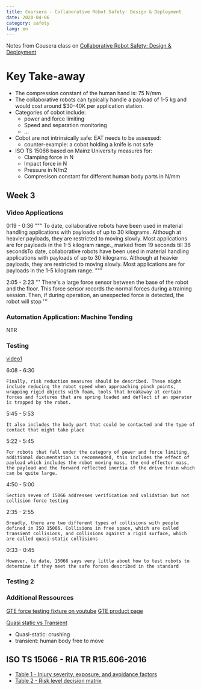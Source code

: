 ```yaml
---
title: Coursera - Collaborative Robot Safety: Design & Deployment
date: 2020-04-06
category: safety
lang: en
---
```


Notes from Cousera class on 
[Collaborative Robot Safety: Design & Deployment](https://de.coursera.org/learn/collaborative-robot-safety)

# Key Take-away
* The compression constant of the human hand is: 75 N/mm
* The collaborative robots can typically handle a payload of 1-5 kg and would cost around $30-40K per application station.
* Categories of cobot include:
    * power and force limiting
    * Speed and separation monitoring
    * ...
* Cobot are not intrinsically safe: EAT needs to be assessed:
    * counter-example: a cobot holding a knife is not safe
* ISO TS 15066 based on Mainz University measures for:
    * Clamping force in N
    * Impact force in N
    * Pressure in N/m2
    * Compresison constant for different human body parts in N/mm




## Week 3
### Video Applications

0:19 - 0:36
"""
To date, collaborative robots have been used in material handling applications with payloads of up to 30 kilograms. 
Although at heavier payloads, they are restricted to moving slowly. Most applications are for payloads in the 1-5 kilogram 
range., marked from 19 seconds till 36 secondsTo date, collaborative robots have been used in material 
handling applications with payloads of up to 30 kilograms. Although at heavier payloads, they are restricted to moving slowly. 
Most applications are for payloads in the 1-5 kilogram range.
"""

2:05 - 2:23
'''
There's a large force sensor between the base of the robot and the floor. This force sensor records the normal forces during a training session. Then, if during operation, an unexpected force is detected, the robot will stop
'''

### Automation Application: Machine Tending
NTR

### Testing
[video1](https://www.coursera.org/learn/collaborative-robot-safety/lecture/5Tesa/testing-part-1)

6:08 - 6:30
```
Finally, risk reduction measures should be described. These might include reducing the robot speed when approaching pinch points, wrapping rigid objects with foam, tools that breakaway at certain forces and fixtures that are spring loaded and deflect if an operator is trapped by the robot.
```

5:45 - 5:53
```
It also includes the body part that could be contacted and the type of contact that might take place
```

5:22 - 5:45
```
For robots that fall under the category of power and force limiting, additional documentation is recommended, this includes the effect of payload which includes the robot moving mass, the end effector mass, the payload and the forward reflected inertia of the drive train which can be quite large.
```

4:50 - 5:00
```
Section seven of 15066 addresses verification and validation but not collision force testing
```

2:35 - 2:55
```
Broadly, there are two different types of collisions with people defined in ISO 15066. Collisions in free space, which are called transient collisions, and collisions against a rigid surface, which are called quasi-static collisions
```

0:33 - 0:45
```
However, to date, 15066 says very little about how to test robots to determine if they meet the safe forces described in the standard
```

### Testing 2
### Additional Ressources

[GTE force testing fixture on youtube](https://www.youtube.com/watch?v=4Q92fAOqTSc&feature=youtu.be)
[GTE product page](https://www.gte.de/product/force-measuring-systems-for-collaborating-robots/?lang=en)

[Quasi static vs Transient](https://www.youtube.com/watch?v=dP_CX8MGlx4&feature=youtu.be)
* Quasi-static: crushing
* transient: human body free to move

## ISO TS 15066 - RIA TR R15.606-2016    

* [Table 1 - Injury severity, exposure, and avoidance factors](https://d3c33hcgiwev3.cloudfront.net/LZ49q7B0EeiWawql-q9FAg_2de92870b07411e88a4eb579a1c3d105_Table-1---Injury-severity_-exposure_-and-avoidance-factors.pdf?Expires=1585785600&Signature=lUlBdT1ySRVMC6a2BcR7C5Sa1wMHYV5-~2BkFceGG4v~p~YKo~LN1FqP5HZjKsW4mMEqhziAxDjZGSHElJua01ogf7ZrpdyjRnEkgi-gAsT6Wp2xLmIlSLjxQrfbrGaXzWYU5asw5zh4SSqLRLK9D58isvYxxYr9oWFXknlpA5A_&Key-Pair-Id=APKAJLTNE6QMUY6HBC5A)
* [Table 2 - Risk level decision matrix](https://d3c33hcgiwev3.cloudfront.net/LZ4WDLB0Eeiu9BLDf-7i5A_2de99da0b07411e88d141f6854e3a104_Table-2---Risk-level-decision-matrix.pdf?Expires=1585785600&Signature=BNlo5F9KasugvRc1iChGVt~pOmT0dlYFh5~xwoo5sxV1B~QzjG7G63Tju5bD80zpssxVZza73SzvPvYXSoBTsN-z9w4laH225RnRXeWjKiZOxELbRksldQpgtlwrPddTHucs8Bwt6mqFA8TlGTd2YOMAQjB48rOiqHGwNDCOO-M_&Key-Pair-Id=APKAJLTNE6QMUY6HBC5A)
